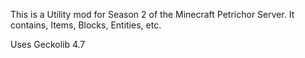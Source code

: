 This is a Utility mod for Season 2 of the Minecraft Petrichor Server. It contains, Items, Blocks, Entities, etc. 

Uses Geckolib 4.7